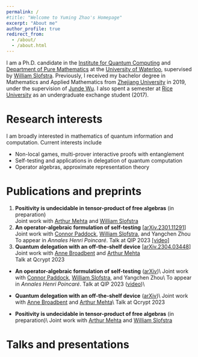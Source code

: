 ```yaml
---
permalink: /
#title: "Welcome to Yuming Zhao's Homepage"
excerpt: "About me"
author_profile: true
redirect_from: 
  - /about/
  - /about.html
---
```


I am a Ph.D. candidate in the [Institute for Quantum Computing](https://uwaterloo.ca/institute-for-quantum-computing/) and [Department of Pure Mathematics](https://uwaterloo.ca/pure-mathematics/) at the [University of Waterloo](https://uwaterloo.ca/), supervised by [William Slofstra](http://elliptic.space/). Previously, I received my bachelor degree in Mathematics and Applied Mathematics from [Zhejiang University](https://www.zju.edu.cn/english/) in 2019, under the supervision of [Junde Wu](https://person.zju.edu.cn/en/wujunde). I also spent a semester at [Rice University](https://www.rice.edu/) as an undergraduate exchange student (2017).


Research interests
======
I am broadly interested in mathematics of quantum information and computation. Current interests include
<ul>
  <li>Non-local games, multi-prover interactive proofs with entanglement</li>
  <li>Self-testing and applications in delegation of quantum computation</li>
  <li>Operator algebras, approximate representation theory</li>
</ul>



Publications and preprints
======
<ol>
<li><b>Positivity is undecidable in tensor-product of free algebras</b> (in preparation)<br>
Joint work with <a href="https://mysite.science.uottawa.ca/amehta2/">Arthur Mehta</a> and <a href="http://elliptic.space/">William Slofstra</a>  </li> 

<li><b>An operator-algebraic formulation of self-testing</b> [<a href="https://arxiv.org/abs/2301.11291">arXiv.2301.11291</a>]<br>
Joint work with <a href="https://www.connorpaddock.page/home">Connor Paddock</a>, <a href="http://elliptic.space/">William Slofstra</a>, and Yangchen Zhou <br>
To appear in <em>Annales Henri Poincaré</em>. Talk at QIP 2023 <a href="https://www.youtube.com/watch?v=QsFMjlEF7Wk">[video]</a> </li>

<li><b>Quantum delegation with an off-the-shelf device</b> [<a href="https://arxiv.org/abs/2304.03448">arXiv.2304.03448</a>]<br>
Joint work with <a href="https://mysite.science.uottawa.ca/abroadbe/">Anne Broadbent</a> and <a href="https://mysite.science.uottawa.ca/amehta2/">Arthur Mehta</a><br>
Talk at Qcrypt 2023</li>
</ol>




- <b>An operator-algebraic formulation of self-testing</b> ([arXiv](https://arxiv.org/abs/2301.11291))\\
    Joint work with [Connor Paddock](https://www.connorpaddock.page/home), [William Slofstra](http://elliptic.space/), and Yangchen Zhou\\
    To appear in <em>Annales Henri Poincaré</em>. Talk at QIP 2023 ([video](https://www.youtube.com/watch?v=QsFMjlEF7Wk))\\
    

- <b>Quantum delegation with an off-the-shelf device</b> ([arXiv](https://arxiv.org/abs/2304.03448))\\
    Joint work with [Anne Broadbent](https://mysite.science.uottawa.ca/abroadbe/) and [Arthur Mehta](https://mysite.science.uottawa.ca/amehta2/)\\
    Talk at Qcrypt 2023

- <b>Positivity is undecidable in tensor-product of free algebras</b> (in preparation)\\
    Joint work with [Arthur Mehta](https://mysite.science.uottawa.ca/amehta2/) and [William Slofstra](http://elliptic.space/)


Talks and presentations
======
    
  


